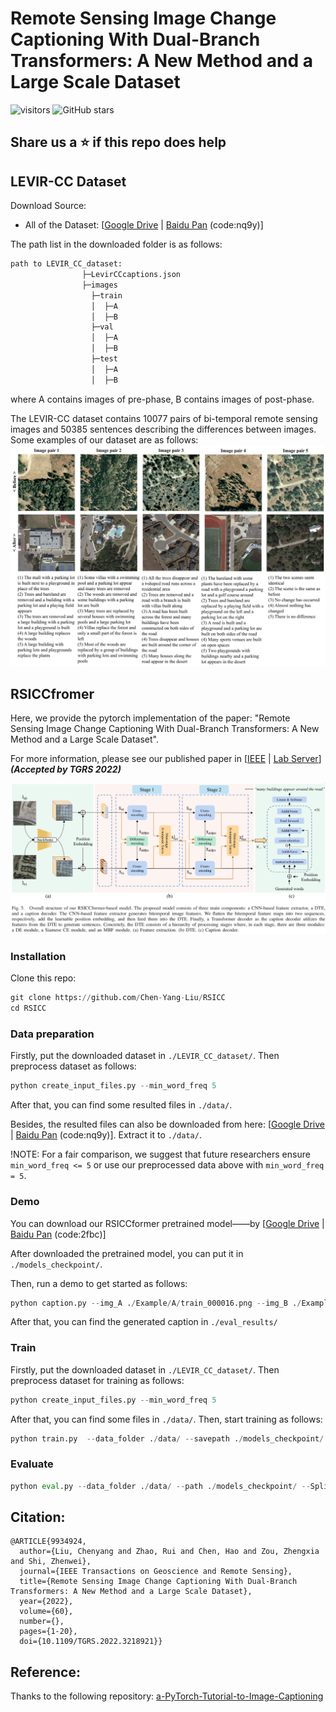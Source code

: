 # Remote Sensing Image Change Captioning With Dual-Branch Transformers: A New Method and a Large Scale Dataset
![visitors](https://visitor-badge.glitch.me/badge?page_id=Chen-Yang-Liu.RSICC.visitor)
![GitHub stars](https://badgen.net/github/stars/Chen-Yang-Liu/RSICC)

## Share us a :star: if this repo does help

## LEVIR-CC Dataset 
Download Source:
- All of the Dataset: [[Google Drive](https://drive.google.com/drive/folders/1cEv-BXISfWjw1RTzL39uBojH7atjLdCG?usp=sharing)  &#124; [Baidu Pan](https://pan.baidu.com/s/1YrWcz090kdqOZ0lrbqXJJA) (code:nq9y)]

The path list in the downloaded folder is as follows:
```python
path to LEVIR_CC_dataset:
                ├─LevirCCcaptions.json
                ├─images
                  ├─train
                  │  ├─A
                  │  ├─B
                  ├─val
                  │  ├─A
                  │  ├─B
                  ├─test
                  │  ├─A
                  │  ├─B
```
where A contains images of pre-phase, B contains images of post-phase.

The LEVIR-CC dataset contains 10077 pairs of bi-temporal remote sensing images and 50385 sentences describing the differences between images.
Some examples of our dataset are as follows:
![dataset_example](Example/dataset_example.png)

## RSICCfromer
Here, we provide the pytorch implementation of the paper: "Remote Sensing Image Change Captioning With Dual-Branch Transformers: A New Method and a Large Scale Dataset". 

For more information, please see our published paper in [[IEEE](https://ieeexplore.ieee.org/document/9934924) | [Lab Server](http://levir.buaa.edu.cn/publications/ChangeCaptioning.pdf)]  ***(Accepted by TGRS 2022)***

![RSICCformer_structure](Example/RSICCformer_structure.png)

### Installation
Clone this repo:
```python
git clone https://github.com/Chen-Yang-Liu/RSICC
cd RSICC
```

### Data preparation
Firstly, put the downloaded dataset in `./LEVIR_CC_dataset/`.
Then preprocess dataset as follows:
```python
python create_input_files.py --min_word_freq 5
```
After that, you can find some resulted files in `./data/`. 

Besides, the resulted files can also be downloaded from here: [[Google Drive](https://drive.google.com/drive/folders/1cEv-BXISfWjw1RTzL39uBojH7atjLdCG?usp=sharing)  &#124; [Baidu Pan](https://pan.baidu.com/s/1YrWcz090kdqOZ0lrbqXJJA) (code:nq9y)]. Extract it to `./data/`.

!NOTE: For a fair comparison, we suggest that future researchers ensure `min_word_freq <= 5` or use our preprocessed data above with `min_word_freq = 5`.

### Demo
You can download our RSICCformer pretrained model——by [[Google Drive](https://drive.google.com/drive/folders/1cEv-BXISfWjw1RTzL39uBojH7atjLdCG?usp=sharing)  &#124; [Baidu Pan](https://pan.baidu.com/s/1SBGjVS0yd2KHdK9t4NuiyA) (code:2fbc)]

After downloaded the pretrained model, you can put it in `./models_checkpoint/`.

Then, run a demo to get started as follows:
```python
python caption.py --img_A ./Example/A/train_000016.png --img_B ./Example/B/train_000016.png --path ./models_checkpoint/
```
After that, you can find the generated caption in `./eval_results/`

### Train
Firstly, put the downloaded dataset in `./LEVIR_CC_dataset/`.
Then preprocess dataset for training as follows:
```python
python create_input_files.py --min_word_freq 5
```
After that, you can find some files in `./data/`. Then, start training as follows:
```python
python train.py  --data_folder ./data/ --savepath ./models_checkpoint/
```

### Evaluate
```python
python eval.py --data_folder ./data/ --path ./models_checkpoint/ --Split TEST
```

## Citation: 
```
@ARTICLE{9934924,
  author={Liu, Chenyang and Zhao, Rui and Chen, Hao and Zou, Zhengxia and Shi, Zhenwei},
  journal={IEEE Transactions on Geoscience and Remote Sensing}, 
  title={Remote Sensing Image Change Captioning With Dual-Branch Transformers: A New Method and a Large Scale Dataset}, 
  year={2022},
  volume={60},
  number={},
  pages={1-20},
  doi={10.1109/TGRS.2022.3218921}}
```
## Reference:
Thanks to the following repository:
[a-PyTorch-Tutorial-to-Image-Captioning](https://github.com/sgrvinod/a-PyTorch-Tutorial-to-Image-Captioning.git)




